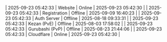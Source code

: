 | 2025-09-23 05:42:33 | Website | Online | 2025-09-23 05:42:30 |
| 2025-09-23 05:42:33 | Registration | Offline | 2025-09-09 16:40:23 |
| 2025-09-23 05:42:33 | Auth Server | Offline | 2025-08-18 09:33:31 |
| 2025-09-23 05:42:33 | Kezan (PvE) | Offline | 2025-08-03 17:58:02 |
| 2025-09-23 05:42:33 | Gurubashi (PvP) | Offline | 2025-08-23 21:44:06 |
| 2025-09-23 05:42:33 | Cloudflare | Online | 2025-09-23 05:42:30 |
